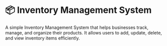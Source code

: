 # 📦 Inventory Management System

A simple Inventory Management System that helps businesses track, manage, and organize their products. It allows users to add, update, delete, and view inventory items efficiently.
